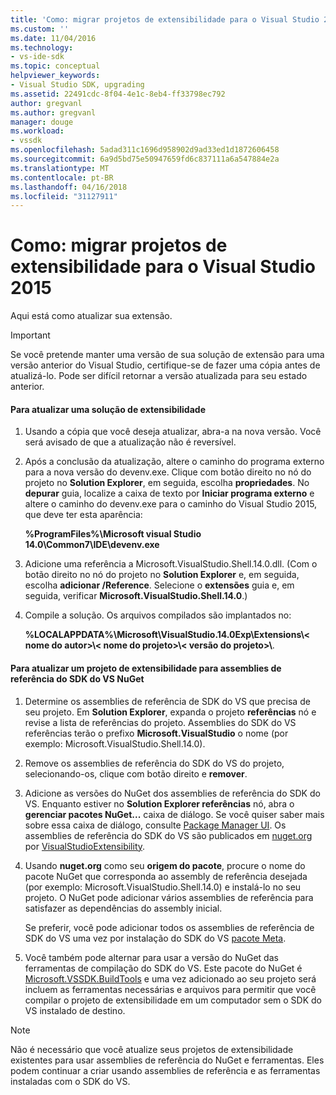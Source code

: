 ```yaml
---
title: 'Como: migrar projetos de extensibilidade para o Visual Studio 2015 | Microsoft Docs'
ms.custom: ''
ms.date: 11/04/2016
ms.technology:
- vs-ide-sdk
ms.topic: conceptual
helpviewer_keywords:
- Visual Studio SDK, upgrading
ms.assetid: 22491cdc-8f04-4e1c-8eb4-ff33798ec792
author: gregvanl
ms.author: gregvanl
manager: douge
ms.workload:
- vssdk
ms.openlocfilehash: 5adad311c1696d958902d9ad33ed1d1872606458
ms.sourcegitcommit: 6a9d5bd75e50947659fd6c837111a6a547884e2a
ms.translationtype: MT
ms.contentlocale: pt-BR
ms.lasthandoff: 04/16/2018
ms.locfileid: "31127911"
---
```

# <a name="how-to-migrate-extensibility-projects-to-visual-studio-2015"></a>Como: migrar projetos de extensibilidade para o Visual Studio 2015
Aqui está como atualizar sua extensão.  
  
> [!IMPORTANT]
>  Se você pretende manter uma versão de sua solução de extensão para uma versão anterior do Visual Studio, certifique-se de fazer uma cópia antes de atualizá-lo. Pode ser difícil retornar a versão atualizada para seu estado anterior.  
  
#### <a name="to-upgrade-an-extensibility-solution"></a>Para atualizar uma solução de extensibilidade  
  
1.  Usando a cópia que você deseja atualizar, abra-a na nova versão. Você será avisado de que a atualização não é reversível.  
  
2.  Após a conclusão da atualização, altere o caminho do programa externo para a nova versão do devenv.exe. Clique com botão direito no nó do projeto no **Solution Explorer**, em seguida, escolha **propriedades**. No **depurar** guia, localize a caixa de texto por **Iniciar programa externo** e altere o caminho do devenv.exe para o caminho do Visual Studio 2015, que deve ter esta aparência:  
  
     **%ProgramFiles%\Microsoft visual Studio 14.0\Common7\IDE\devenv.exe**  
  
3.  Adicione uma referência a Microsoft.VisualStudio.Shell.14.0.dll. (Com o botão direito no nó do projeto no **Solution Explorer** e, em seguida, escolha **adicionar /Reference**. Selecione o **extensões** guia e, em seguida, verificar **Microsoft.VisualStudio.Shell.14.0**.)  
  
4.  Compile a solução. Os arquivos compilados são implantados no:  
  
     **%LOCALAPPDATA%\Microsoft\VisualStudio.14.0Exp\Extensions\\< nome do autor\>\\< nome do projeto\>\\< versão do projeto\>\\**.  
  
#### <a name="to-update-an-extensibility-project-to-nuget-vs-sdk-reference-assemblies"></a>Para atualizar um projeto de extensibilidade para assemblies de referência do SDK do VS NuGet  
  
1.  Determine os assemblies de referência de SDK do VS que precisa de seu projeto.  Em **Solution Explorer**, expanda o projeto **referências** nó e revise a lista de referências do projeto.  Assemblies do SDK do VS referências terão o prefixo **Microsoft.VisualStudio** o nome (por exemplo: Microsoft.VisualStudio.Shell.14.0).  
  
2.  Remove os assemblies de referência do SDK do VS do projeto, selecionando-os, clique com botão direito e **remover**.  
  
3.  Adicione as versões do NuGet dos assemblies de referência do SDK do VS.  Enquanto estiver no **Solution Explorer referências** nó, abra o **gerenciar pacotes NuGet...**  caixa de diálogo.  Se você quiser saber mais sobre essa caixa de diálogo, consulte [Package Manager UI](/NuGet/Tools/Package-Manager-UI). Os assemblies de referência do SDK do VS são publicados em [nuget.org](http://www.nuget.org) por [VisualStudioExtensibility](http://www.nuget.org/profiles/VisualStudioExtensibility).  
  
4.  Usando **nuget.org** como seu **origem do pacote**, procure o nome do pacote NuGet que corresponda ao assembly de referência desejada (por exemplo: Microsoft.VisualStudio.Shell.14.0) e instalá-lo no seu projeto.  O NuGet pode adicionar vários assemblies de referência para satisfazer as dependências do assembly inicial.  
  
     Se preferir, você pode adicionar todos os assemblies de referência de SDK do VS uma vez por instalação do SDK do VS [pacote Meta](http://www.nuget.org/packages/VSSDK_Reference_Assemblies).  
  
5.  Você também pode alternar para usar a versão do NuGet das ferramentas de compilação do SDK do VS. Este pacote do NuGet é [Microsoft.VSSDK.BuildTools](http://www.nuget.org/packages/Microsoft.VSSDK.BuildTools) e uma vez adicionado ao seu projeto será incluem as ferramentas necessárias e arquivos para permitir que você compilar o projeto de extensibilidade em um computador sem o SDK do VS instalado de destino.  
  
> [!NOTE]
>  Não é necessário que você atualize seus projetos de extensibilidade existentes para usar assemblies de referência do NuGet e ferramentas.  Eles podem continuar a criar usando assemblies de referência e as ferramentas instaladas com o SDK do VS.